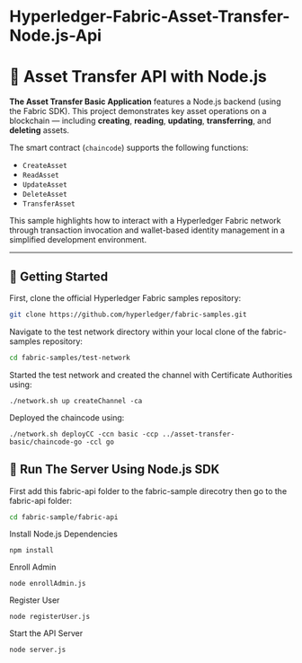 # Hyperledger-Fabric-Asset-Transfer-Node.js-Api
# 🔗 Asset Transfer API with Node.js

**The Asset Transfer Basic Application** features a Node.js backend (using the Fabric SDK). This project demonstrates key asset operations on a blockchain — including **creating**, **reading**, **updating**, **transferring**, and **deleting** assets.

The smart contract (`chaincode`) supports the following functions:

- `CreateAsset`
- `ReadAsset`
- `UpdateAsset`
- `DeleteAsset`
- `TransferAsset`

This sample highlights how to interact with a Hyperledger Fabric network through transaction invocation and wallet-based identity management in a simplified development environment.

---
## 🧰 Getting Started

First, clone the official Hyperledger Fabric samples repository:

```bash
git clone https://github.com/hyperledger/fabric-samples.git
```
Navigate to the test network directory within your local clone of the fabric-samples repository:
```bash
cd fabric-samples/test-network
```
Started the test network and created the channel with Certificate Authorities using:
```
./network.sh up createChannel -ca
```
Deployed the chaincode using:
```
./network.sh deployCC -ccn basic -ccp ../asset-transfer-basic/chaincode-go -ccl go
```
## 🚀 Run The Server Using Node.js SDK
First add this fabric-api folder to the fabric-sample direcotry then go to the fabric-api folder:
```bash
cd fabric-sample/fabric-api
```
Install Node.js Dependencies
```
npm install
```
Enroll Admin
```
node enrollAdmin.js
```
Register User
```
node registerUser.js
```
Start the API Server
```
node server.js
```
